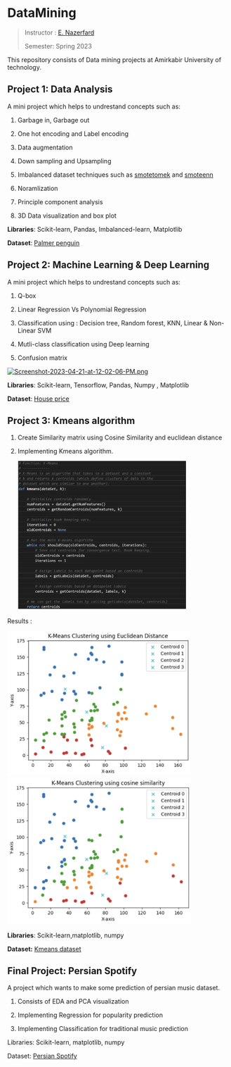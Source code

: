 # DataMining

> Instructor : [E. Nazerfard](https://scholar.google.com/citations?user=Cl5tre8AAAAJ&hl=en)
> 
> Semester: Spring 2023

This repository consists of Data mining projects at Amirkabir University of technology.

## Project 1: Data Analysis

A mini project which helps to undrestand concepts such as:

1. Garbage in, Garbage out

2. One hot encoding and Label encoding

3. Data augmentation

4. Down sampling and Upsampling

5. Imbalanced dataset techniques such as <u>smotetomek</u> and <u>smoteenn</u>

6. Noramlization

7. Principle component analysis

8. 3D Data visualization and box plot

**Libraries**: Scikit-learn, Pandas, Imbalanced-learn, Matplotlib

**Dataset**: [Palmer penguin](https://allisonhorst.github.io/palmerpenguins/)

## Project 2: Machine Learning & Deep Learning

A mini project which helps to undrestand concepts such as:

1. Q-box

2. Linear Regression Vs Polynomial Regression

3. Classification using : Decision tree, Random forest, KNN, Linear & Non-Linear SVM

4. Mutli-class classification using Deep learning

5. Confusion matrix

[![Screenshot-2023-04-21-at-12-02-06-PM.png](https://i.postimg.cc/15GZPkPx/Screenshot-2023-04-21-at-12-02-06-PM.png)](https://postimg.cc/nChWGwCT)

**Libraries**: Scikit-learn, Tensorflow, Pandas, Numpy , Matplotlib

**Dataset**: [House price](https://drive.google.com/file/d/17avT1w01dj9ELs8UiJS7yOmQkjd06Q3h/view?usp=sharing)

## Project 3: Kmeans algorithm

1. Create Similarity matrix using Cosine Similarity and euclidean distance

2. Implementing Kmeans algorithm.
   
   <img src="https://github.com/rojinakashefi/DataMining/blob/main/Kmeans-algorithm/Kmeans.png" title="" alt="" width="383">

Results : 

<img src="https://github.com/rojinakashefi/DataMining/blob/main/Kmeans-algorithm/ed.png" title="" alt="" width="417">

<img src="https://github.com/rojinakashefi/DataMining/blob/main/Kmeans-algorithm/cs.png" title="" alt="" width="419">

**Libraries**: Scikit-learn,matplotlib, numpy

**Dataset:** [Kmeans dataset](https://github.com/rojinakashefi/DataMining/blob/main/Kmeans-algorithm/data.csv)

## Final Project: Persian Spotify

A project which wants to make some prediction of persian music dataset.

1. Consists of EDA and PCA visualization

2. Implementing Regression for popularity prediction 

3. Implementing Classification for traditional music prediction

Libraries: Scikit-learn, matplotlib, numpy

Dataset: [Persian Spotify](https://github.com/rojinakashefi/DataMining/blob/main/Persian-Spotify/Spotfiy_Persian_Artists.csv)
